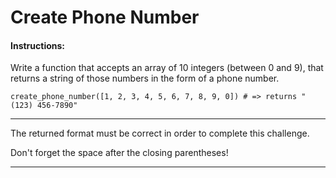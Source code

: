 # Create Phone Number

#### Instructions:
Write a function that accepts an array of 10 integers (between 0 and 9), that returns a string of those numbers in the form of a phone number.


```
create_phone_number([1, 2, 3, 4, 5, 6, 7, 8, 9, 0]) # => returns "(123) 456-7890"
```
----
The returned format must be correct in order to complete this challenge.

Don't forget the space after the closing parentheses!

---


